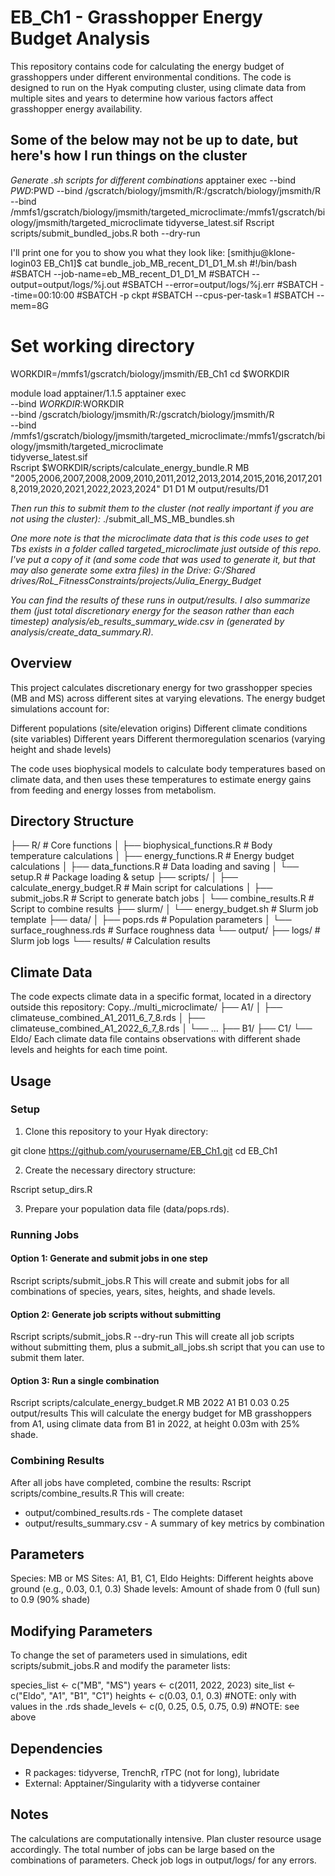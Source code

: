 # EB_Ch1 - Grasshopper Energy Budget Analysis
This repository contains code for calculating the energy budget of grasshoppers under different environmental conditions. The code is designed to run on the Hyak computing cluster, using climate data from multiple sites and years to determine how various factors affect grasshopper energy availability.

## Some of the below may not be up to date, but here's how I run things on the cluster
*Generate .sh scripts for different combinations*
apptainer exec   --bind $PWD:$PWD   --bind /gscratch/biology/jmsmith/R:/gscratch/biology/jmsmith/R   --bind /mmfs1/gscratch/biology/jmsmith/targeted_microclimate:/mmfs1/gscratch/biology/jmsmith/targeted_microclimate   tidyverse_latest.sif   Rscript scripts/submit_bundled_jobs.R both --dry-run

I'll print one for you to show you what they look like:
[smithju@klone-login03 EB_Ch1]$ cat bundle_job_MB_recent_D1_D1_M.sh
#!/bin/bash
#SBATCH --job-name=eb_MB_recent_D1_D1_M
#SBATCH --output=output/logs/%j.out
#SBATCH --error=output/logs/%j.err
#SBATCH --time=00:10:00
#SBATCH -p ckpt
#SBATCH --cpus-per-task=1
#SBATCH --mem=8G

# Set working directory
WORKDIR=/mmfs1/gscratch/biology/jmsmith/EB_Ch1
cd $WORKDIR

module load apptainer/1.1.5
apptainer exec \
  --bind $WORKDIR:$WORKDIR \
  --bind /gscratch/biology/jmsmith/R:/gscratch/biology/jmsmith/R \
  --bind /mmfs1/gscratch/biology/jmsmith/targeted_microclimate:/mmfs1/gscratch/biology/jmsmith/targeted_microclimate \
  tidyverse_latest.sif \
  Rscript $WORKDIR/scripts/calculate_energy_bundle.R MB "2005,2006,2007,2008,2009,2010,2011,2012,2013,2014,2015,2016,2017,2018,2019,2020,2021,2022,2023,2024" D1 D1 M output/results/D1

*Then run this to submit them to the cluster (not really important if you are not using the cluster):*
./submit_all_MS_MB_bundles.sh

*One more note is that the microclimate data that is this code uses to get Tbs exists in a folder called targeted_microclimate just outside of this repo. I've put a copy of it (and some code that was used to generate it, but that may also generate some extra files) in the Drive: G:/Shared drives/RoL_FitnessConstraints/projects/Julia_Energy_Budget*

*You can find the results of these runs in output/results. I also summarize them (just total discretionary energy for the season rather than each timestep) analysis/eb_results_summary_wide.csv in (generated by analysis/create_data_summary.R).*

## Overview
This project calculates discretionary energy for two grasshopper species (MB and MS) across different sites at varying elevations. The energy budget simulations account for:

Different populations (site/elevation origins)
Different climate conditions (site variables)
Different years
Different thermoregulation scenarios (varying height and shade levels)

The code uses biophysical models to calculate body temperatures based on climate data, and then uses these temperatures to estimate energy gains from feeding and energy losses from metabolism.
## Directory Structure

├── R/                     # Core functions
│   ├── biophysical_functions.R  # Body temperature calculations
│   ├── energy_functions.R       # Energy budget calculations
│   ├── data_functions.R         # Data loading and saving 
│   └── setup.R                  # Package loading & setup
├── scripts/
│   ├── calculate_energy_budget.R  # Main script for calculations
│   ├── submit_jobs.R              # Script to generate batch jobs
│   └── combine_results.R          # Script to combine results
├── slurm/
│   └── energy_budget.sh           # Slurm job template
├── data/
│   ├── pops.rds                   # Population parameters
│   └── surface_roughness.rds      # Surface roughness data
└── output/
    ├── logs/                      # Slurm job logs
    └── results/                   # Calculation results

## Climate Data
The code expects climate data in a specific format, located in a directory outside this repository:
Copy../multi_microclimate/
├── A1/
│   ├── climateuse_combined_A1_2011_6_7_8.rds
│   ├── climateuse_combined_A1_2022_6_7_8.rds
│   └── ...
├── B1/
├── C1/
└── Eldo/
Each climate data file contains observations with different shade levels and heights for each time point.
## Usage
### Setup

1. Clone this repository to your Hyak directory:

git clone https://github.com/yourusername/EB_Ch1.git
cd EB_Ch1

2. Create the necessary directory structure:

Rscript setup_dirs.R

3. Prepare your population data file (data/pops.rds).

### Running Jobs
#### Option 1: Generate and submit jobs in one step
Rscript scripts/submit_jobs.R
This will create and submit jobs for all combinations of species, years, sites, heights, and shade levels.
#### Option 2: Generate job scripts without submitting
Rscript scripts/submit_jobs.R --dry-run
This will create all job scripts without submitting them, plus a submit_all_jobs.sh script that you can use to submit them later.
#### Option 3: Run a single combination
Rscript scripts/calculate_energy_budget.R MB 2022 A1 B1 0.03 0.25 output/results
This will calculate the energy budget for MB grasshoppers from A1, using climate data from B1 in 2022, at height 0.03m with 25% shade.
### Combining Results
After all jobs have completed, combine the results:
Rscript scripts/combine_results.R
This will create:

 - output/combined_results.rds - The complete dataset
 - output/results_summary.csv - A summary of key metrics by combination

## Parameters

Species: MB or MS
Sites: A1, B1, C1, Eldo
Heights: Different heights above ground (e.g., 0.03, 0.1, 0.3)
Shade levels: Amount of shade from 0 (full sun) to 0.9 (90% shade)

## Modifying Parameters
To change the set of parameters used in simulations, edit scripts/submit_jobs.R and modify the parameter lists:

species_list <- c("MB", "MS")
years <- c(2011, 2022, 2023)
site_list <- c("Eldo", "A1", "B1", "C1")
heights <- c(0.03, 0.1, 0.3) #NOTE: only with values in the .rds
shade_levels <- c(0, 0.25, 0.5, 0.75, 0.9) #NOTE: see above

## Dependencies

 - R packages: tidyverse, TrenchR, rTPC (not for long), lubridate
 - External: Apptainer/Singularity with a tidyverse container

## Notes

The calculations are computationally intensive. Plan cluster resource usage accordingly.
The total number of jobs can be large based on the combinations of parameters.
Check job logs in output/logs/ for any errors.
